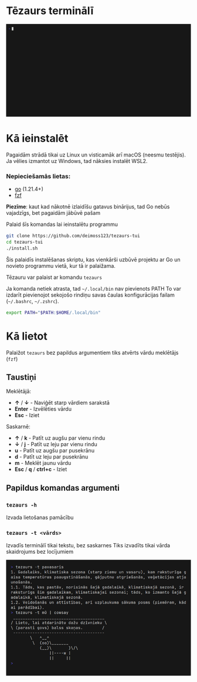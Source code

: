 # Tēzaurs terminālī

![piemērs](/assets/piemers.gif)

# Kā ieinstalēt

Pagaidām strādā tikai uz Linux un visticamāk arī macOS (neesmu testējis).
Ja vēlies izmantot uz Windows, tad nāksies instalēt WSL2.

### Nepieciešamās lietas:
- [go](https://go.dev/doc/install) (1.21.4+)
- [fzf](https://github.com/junegunn/fzf)

**Piezīme**: kaut kad nākotnē izlaidīšu gatavus binārijus, tad Go nebūs vajadzīgs, bet pagaidām jābūvē pašam

Palaid šīs komandas lai ieinstalētu programmu
```sh
git clone https://github.com/deimoss123/tezaurs-tui
cd tezaurs-tui
./install.sh
```

Šis palaidīs instalēšanas skriptu, kas vienkārši uzbūvē projektu ar Go un novieto programmu vietā, kur tā ir palaižama.

Tēzauru var palaist ar komandu `tezaurs` 

Ja komanda netiek atrasta, tad `~/.local/bin` nav pievienots PATH 
To var izdarīt pievienojot sekojošo rindiņu savas čaulas konfigurācijas failam (`~/.bashrc`, `~/.zshrc`).

```sh
export PATH="$PATH:$HOME/.local/bin"
```

# Kā lietot

Palaižot `tezaurs` bez papildus argumentiem tiks atvērts vārdu meklētājs (`fzf`)

## Taustiņi

Meklētājā:
- **↑** / **↓** - Naviģēt starp vārdiem sarakstā
- **Enter** - Izvēlēties vārdu
- **Esc** - Iziet

Saskarnē:
- **↑** / **k** - Patīt uz augšu par vienu rindu
- **↓** / **j** - Patīt uz leju par vienu rindu
- **u** - Patīt uz augšu par pusekrānu
- **d** - Patīt uz leju par pusekrānu
- **m** - Meklēt jaunu vārdu
- **Esc** / **q** / **ctrl+c** - Iziet

## Papildus komandas argumenti

### `tezaurs -h`

Izvada lietošanas pamācību

### `tezaurs -t <vārds>`

Izvadīs terminālī tikai tekstu, bez saskarnes
Tiks izvadīts tikai vārda skaidrojums bez locījumiem

![](/assets/piemers2.png)
